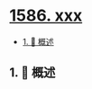 # [1586. xxx](https://github.com/Tdahuyou/TNotes.leetcode/tree/main/notes/1586.%20xxx)

<!-- region:toc -->

- [1. 📝 概述](#1--概述)

<!-- endregion:toc -->

## 1. 📝 概述
